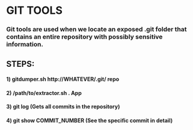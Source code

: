 # GIT TOOLS

### Git tools are used when we locate an exposed .git folder that contains an entire repository with possibly sensitive information.

## STEPS:

#### 1) gitdumper.sh http://WHATEVER/.git/ repo

#### 2) /path/to/extractor.sh . App

#### 3) git log (Gets all commits in the repository)

#### 4) git show COMMIT_NUMBER (See the specific commit in detail)
